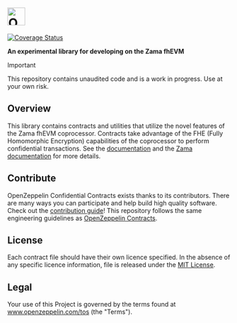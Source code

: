 # <img src="logo.svg" alt="OpenZeppelin" height="40px">

[![Coverage Status](https://codecov.io/gh/OpenZeppelin/openzeppelin-confidential-contracts/graph/badge.svg?token=1OVLRTWTA9)](https://codecov.io/gh/OpenZeppelin/openzeppelin-confidential-contracts)

**An experimental library for developing on the Zama fhEVM**

> [!IMPORTANT]
> This repository contains unaudited code and is a work in progress. Use at your own risk.

## Overview

This library contains contracts and utilities that utilize the novel features of the Zama fhEVM coprocessor. Contracts take advantage of the FHE (Fully Homomorphic Encryption) capabilities of the coprocessor to perform confidential transactions. See the [documentation](https://docs.openzeppelin.com/confidential-contracts) and the [Zama documentation](https://docs.zama.ai/fhevm) for more details.

## Contribute

OpenZeppelin Confidential Contracts exists thanks to its contributors. There are many ways you can participate and help build high quality software. Check out the [contribution guide](https://github.com/OpenZeppelin/openzeppelin-contracts/blob/master/CONTRIBUTING.md)! This repository follows the same engineering guidelines as [OpenZeppelin Contracts](https://github.com/OpenZeppelin/openzeppelin-contracts/blob/master/GUIDELINES.md).

## License

Each contract file should have their own licence specified. In the absence of any specific licence information, file is released under the [MIT License](LICENSE).

## Legal

Your use of this Project is governed by the terms found at www.openzeppelin.com/tos (the "Terms").